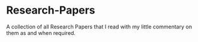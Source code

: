 # Research-Papers
A collection of all Research Papers that I read with my little commentary on them as and when required.
